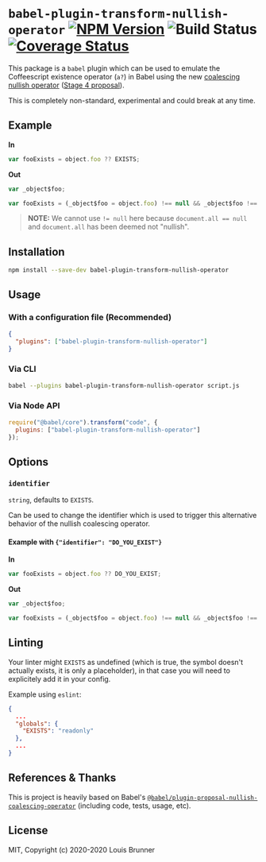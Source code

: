 # `babel-plugin-transform-nullish-operator` [![NPM Version][npm-image]][npm-url] ![Build Status][ci-image] [![Coverage Status][coveralls-image]][coveralls-url]

This package is a `babel` plugin which can be used to emulate the Coffeescript existence operator (`a?`) in Babel using the new [coalescing nullish operator](https://babeljs.io/docs/en/next/babel-plugin-proposal-nullish-coalescing-operator.html) ([Stage 4 proposal](https://github.com/tc39/proposal-nullish-coalescing)).

This is completely non-standard, experimental and could break at any time.

## Example

**In**

```javascript
var fooExists = object.foo ?? EXISTS;
```

**Out**

```javascript
var _object$foo;

var fooExists = (_object$foo = object.foo) !== null && _object$foo !== void 0;
```

> **NOTE:** We cannot use `!= null` here because `document.all == null` and
> `document.all` has been deemed not "nullish".

## Installation

```sh
npm install --save-dev babel-plugin-transform-nullish-operator
```

## Usage

### With a configuration file (Recommended)

```json
{
  "plugins": ["babel-plugin-transform-nullish-operator"]
}
```

### Via CLI

```sh
babel --plugins babel-plugin-transform-nullish-operator script.js
```

### Via Node API

```javascript
require("@babel/core").transform("code", {
  plugins: ["babel-plugin-transform-nullish-operator"]
});
```

## Options

### `identifier`

`string`, defaults to `EXISTS`.

Can be used to change the identifier which is used to trigger this alternative behavior of the nullish coalescing operator.

#### Example with `{"identifier": "DO_YOU_EXIST"}`

**In**

```javascript
var fooExists = object.foo ?? DO_YOU_EXIST;
```

**Out**

```javascript
var _object$foo;

var fooExists = (_object$foo = object.foo) !== null && _object$foo !== void 0;
```

## Linting

Your linter might `EXISTS` as undefined (which is true, the symbol doesn't actually exists, it is only a placeholder), in that case you will need to explicitely add it in your config.

Example using `eslint`:

```json
{
  ...
  "globals": {
    "EXISTS": "readonly"
  },
  ...
}
```

## References & Thanks

This is project is heavily based on Babel's [`@babel/plugin-proposal-nullish-coalescing-operator`](https://babeljs.io/docs/en/next/babel-plugin-proposal-nullish-coalescing-operator.html) (including code, tests, usage, etc).

## License

MIT, Copyright (c) 2020-2020 Louis Brunner



[npm-image]: https://img.shields.io/npm/v/babel-plugin-transform-nullish-operator.svg
[npm-url]: https://npmjs.org/package/babel-plugin-transform-nullish-operator
[ci-image]: https://github.com/LouisBrunner/babel-plugin-transform-nullish-operator/workflows/Build/badge.svg
[coveralls-image]: https://coveralls.io/repos/github/LouisBrunner/babel-plugin-transform-nullish-operator/badge.svg?branch=master
[coveralls-url]: https://coveralls.io/github/LouisBrunner/babel-plugin-transform-nullish-operator?branch=master
